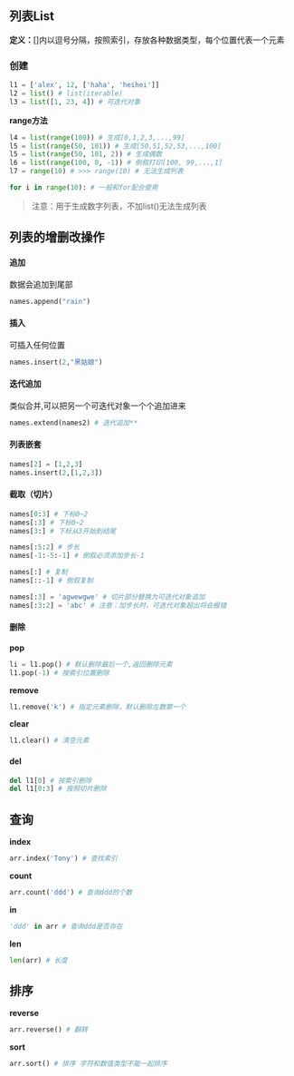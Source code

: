 ## 列表List

**定义：**[]内以逗号分隔，按照索引，存放各种数据类型，每个位置代表一个元素

### 创建

```python
l1 = ['alex', 12, ['haha', 'heihei']]
l2 = list() # list(iterable)
l3 = list([1, 23, 4]) # 可迭代对象
```

**range方法**

```python
l4 = list(range(100)) # 生成[0,1,2,3,...,99]
l5 = list(range(50, 101)) # 生成[50,51,52,53,...,100]
l5 = list(range(50, 101, 2)) # 生成偶数
l6 = list(range(100, 0, -1)) # 倒叙打印[100, 99,...,1]
l7 = range(10) # >>> range(10) # 无法生成列表

for i in range(10): # 一般和for配合使用
```

>   注意：用于生成数字列表，不加list()无法生成列表

## 列表的增删改操作

#### 追加

数据会追加到尾部

```python
names.append("rain")
```

#### 插入

可插入任何位置

```python
names.insert(2,"黑姑娘")
```

#### 迭代追加

类似合并,可以把另一个可迭代对象一个个追加进来

```python
names.extend(names2) # 迭代追加**
```

#### 列表嵌套

```python
names[2] = [1,2,3]
names.insert(2,[1,2,3])
```

#### 截取（切片）

```python
names[0:3] # 下标0~2
names[:3] # 下标0~2
names[3:] # 下标从3开始到结尾

names[:5:2] # 步长
names[-1:-5:-1] # 倒叙必须添加步长-1

names[:] # 复制
names[::-1] # 倒叙复制

names[:3] = 'agwewgwe' # 切片部分替换为可迭代对象追加
names[:3:2] = 'abc' # 注意：加步长时，可迭代对象超出将会报错
```

#### 删除

**pop**

```python
li = l1.pop() # 默认删除最后一个,返回删除元素
l1.pop(-1) # 按索引位置删除
```

**remove**

```python
l1.remove('k') # 指定元素删除，默认删除左数第一个
```

**clear**

```python
l1.clear() # 清空元素
```

#### **del**

```python
del l1[0] # 按索引删除
del l1[0:3] # 按照切片删除
```

## 查询

**index**

```python
arr.index('Tony') # 查找索引
```

**count**

```python
arr.count('ddd') # 查询ddd的个数
```

**in**

```python
'ddd' in arr # 查询ddd是否存在
```

**len**

```python
len(arr) # 长度
```

## 排序

**reverse**

```python
arr.reverse() # 翻转
```

**sort**

```python
arr.sort() # 排序 字符和数值类型不能一起排序
```

